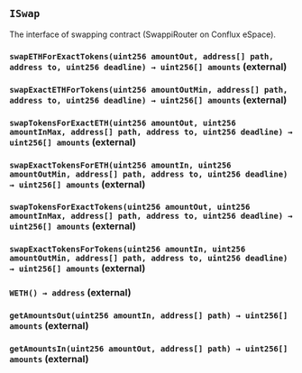 ## `ISwap`

The interface of swapping contract (SwappiRouter on Conflux eSpace).




### `swapETHForExactTokens(uint256 amountOut, address[] path, address to, uint256 deadline) → uint256[] amounts` (external)





### `swapExactETHForTokens(uint256 amountOutMin, address[] path, address to, uint256 deadline) → uint256[] amounts` (external)





### `swapTokensForExactETH(uint256 amountOut, uint256 amountInMax, address[] path, address to, uint256 deadline) → uint256[] amounts` (external)





### `swapExactTokensForETH(uint256 amountIn, uint256 amountOutMin, address[] path, address to, uint256 deadline) → uint256[] amounts` (external)





### `swapTokensForExactTokens(uint256 amountOut, uint256 amountInMax, address[] path, address to, uint256 deadline) → uint256[] amounts` (external)





### `swapExactTokensForTokens(uint256 amountIn, uint256 amountOutMin, address[] path, address to, uint256 deadline) → uint256[] amounts` (external)





### `WETH() → address` (external)





### `getAmountsOut(uint256 amountIn, address[] path) → uint256[] amounts` (external)





### `getAmountsIn(uint256 amountOut, address[] path) → uint256[] amounts` (external)








